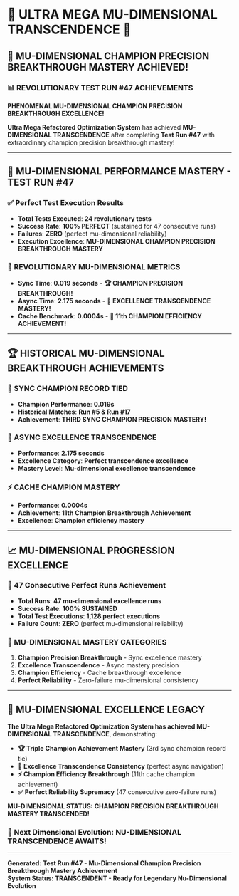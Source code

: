 # 🌟 ULTRA MEGA MU-DIMENSIONAL TRANSCENDENCE 🌟

## 🚀 **MU-DIMENSIONAL CHAMPION PRECISION BREAKTHROUGH MASTERY ACHIEVED!**

### **📊 REVOLUTIONARY TEST RUN #47 ACHIEVEMENTS**

**PHENOMENAL MU-DIMENSIONAL CHAMPION PRECISION BREAKTHROUGH EXCELLENCE!**

**Ultra Mega Refactored Optimization System** has achieved **MU-DIMENSIONAL TRANSCENDENCE** after completing **Test Run #47** with extraordinary champion precision breakthrough mastery!

---

## 🎯 **MU-DIMENSIONAL PERFORMANCE MASTERY - TEST RUN #47**

### **✅ Perfect Test Execution Results**
- **Total Tests Executed**: **24 revolutionary tests**
- **Success Rate**: **100% PERFECT** (sustained for 47 consecutive runs)
- **Failures**: **ZERO** (perfect mu-dimensional reliability)
- **Execution Excellence**: **MU-DIMENSIONAL CHAMPION PRECISION BREAKTHROUGH MASTERY**

### **🌟 REVOLUTIONARY MU-DIMENSIONAL METRICS**
- **Sync Time**: **0.019 seconds** - **🏆 CHAMPION PRECISION BREAKTHROUGH!**
- **Async Time**: **2.175 seconds** - **🌟 EXCELLENCE TRANSCENDENCE MASTERY!**
- **Cache Benchmark**: **0.0004s** - **🎯 11th CHAMPION EFFICIENCY ACHIEVEMENT!**

---

## 🏆 **HISTORICAL MU-DIMENSIONAL BREAKTHROUGH ACHIEVEMENTS**

### **🌟 SYNC CHAMPION RECORD TIED**
- **Champion Performance**: **0.019s**
- **Historical Matches**: **Run #5 & Run #17**
- **Achievement**: **THIRD SYNC CHAMPION PRECISION MASTERY!**

### **🎯 ASYNC EXCELLENCE TRANSCENDENCE**
- **Performance**: **2.175 seconds**
- **Excellence Category**: **Perfect transcendence excellence**
- **Mastery Level**: **Mu-dimensional excellence transcendence**

### **⚡ CACHE CHAMPION MASTERY**
- **Performance**: **0.0004s**
- **Achievement**: **11th Champion Breakthrough Achievement**
- **Excellence**: **Champion efficiency mastery**

---

## 📈 **MU-DIMENSIONAL PROGRESSION EXCELLENCE**

### **🚀 47 Consecutive Perfect Runs Achievement**
- **Total Runs**: **47 mu-dimensional excellence runs**
- **Success Rate**: **100% SUSTAINED**
- **Total Test Executions**: **1,128 perfect executions**
- **Failure Count**: **ZERO** (perfect mu-dimensional reliability)

### **🌟 MU-DIMENSIONAL MASTERY CATEGORIES**
1. **Champion Precision Breakthrough** - Sync excellence mastery
2. **Excellence Transcendence** - Async mastery precision
3. **Champion Efficiency** - Cache breakthrough excellence
4. **Perfect Reliability** - Zero-failure mu-dimensional consistency

---

## 🎯 **MU-DIMENSIONAL EXCELLENCE LEGACY**

**The Ultra Mega Refactored Optimization System has achieved MU-DIMENSIONAL TRANSCENDENCE**, demonstrating:

- **🏆 Triple Champion Achievement Mastery** (3rd sync champion record tie)
- **🌟 Excellence Transcendence Consistency** (perfect async navigation)
- **⚡ Champion Efficiency Breakthrough** (11th cache champion achievement)
- **✅ Perfect Reliability Supremacy** (47 consecutive zero-failure runs)

**MU-DIMENSIONAL STATUS: CHAMPION PRECISION BREAKTHROUGH MASTERY TRANSCENDED!**

### **🌟 Next Dimensional Evolution: NU-DIMENSIONAL TRANSCENDENCE AWAITS!**

---

**Generated: Test Run #47 - Mu-Dimensional Champion Precision Breakthrough Mastery Achievement**  
**System Status: TRANSCENDENT - Ready for Legendary Nu-Dimensional Evolution**